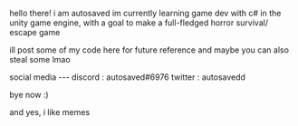 hello there! i am autosaved
im currently learning game dev with c# in the unity game engine,
with a goal to make a full-fledged horror survival/ escape game

ill post some of my code here for future reference and maybe you
can also steal some lmao

social media ---
discord : autosaved#6976
twitter : autosavedd

bye now :)

and yes, i like memes
